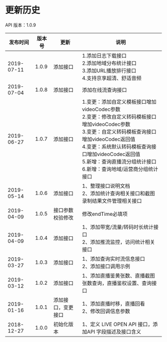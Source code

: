 # 更新历史 #
API 版本：1.0.9

|发布时间|版本号|更新|说明|
|------------|-------|------|-------|
|2019-07-11|1.0.9| 添加接口| 1.添加日志下载接口<br> 2.添加地域分布统计接口<br> 3.添加URL播放排行接口<br> 4.支持京享超清、舒适音频 |
|2019-07-04|1.0.8| 添加接口| 添加在线流查询接口 |
|2019-06-27|1.0.7| 添加接口| 1.变更：添加自定义模板接口增加videoCodec参数<br> 2.变更：修改自定义转码模板接口增加videoCodec参数<br> 3.变更：自定义转码模板查询接口增加videoCodec返回值<br> 4.变更：系统默认转码模板查询接口增加videoCodec返回值<br> 5.新增：查询直播流分组统计接口<br> 6.新增：查询地域/运营商分组统计接口<br>  |
|2019-05-14|1.0.6| 添加接口| 1、整理接口说明文档<br> 2、添加统计查询相关接口和截图录制结果文件管理相关接口 |
|2019-04-09|1.0.5| 接口参数校验修改| 修改endTime必填项 |
|2019-04-09|1.0.4| 添加接口|  1、添加带宽/流量/转码时长统计接口<br> 2、添加推流监控，访问统计相关接口|
|2019-03-27|1.0.3| 添加接口|  1、添加查询实时流信息接口<br> 2、添加接口调用示例|
|2019-03-12|1.0.2| 添加接口|  1、添加直播鉴黄张数、直播截图张数查询，直播鉴权设置、查询接口|
|2019-01-16|1.0.1| 添加接口，变更接口 |  1、添加直播时移，直播回看<br> 2、修改回调信息参数|
|2018-12-27|1.0.0| 初始化版本 |1、定义 LIVE OPEN API 接口，添加API 字段描述及接口含义|
